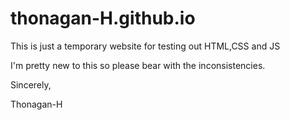 # thonagan-H.github.io

This is just a temporary website for testing out HTML,CSS and JS 

I'm pretty new to this so please bear with the inconsistencies.

Sincerely,

Thonagan-H
